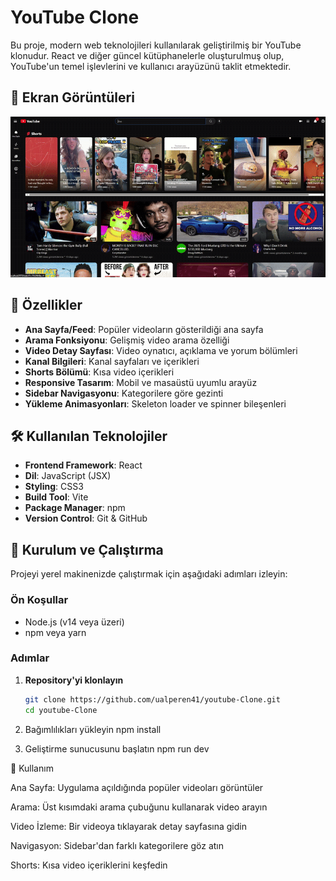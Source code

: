 # YouTube Clone

Bu proje, modern web teknolojileri kullanılarak geliştirilmiş bir YouTube klonudur. React ve diğer güncel kütüphanelerle oluşturulmuş olup, YouTube'un temel işlevlerini ve kullanıcı arayüzünü taklit etmektedir.

## 📸 Ekran Görüntüleri

![](./Yclone.gif)

## 🚀 Özellikler

- **Ana Sayfa/Feed**: Popüler videoların gösterildiği ana sayfa
- **Arama Fonksiyonu**: Gelişmiş video arama özelliği
- **Video Detay Sayfası**: Video oynatıcı, açıklama ve yorum bölümleri
- **Kanal Bilgileri**: Kanal sayfaları ve içerikleri
- **Shorts Bölümü**: Kısa video içerikleri
- **Responsive Tasarım**: Mobil ve masaüstü uyumlu arayüz
- **Sidebar Navigasyonu**: Kategorilere göre gezinti
- **Yükleme Animasyonları**: Skeleton loader ve spinner bileşenleri

## 🛠️ Kullanılan Teknolojiler

- **Frontend Framework**: React
- **Dil**: JavaScript (JSX)
- **Styling**: CSS3
- **Build Tool**: Vite
- **Package Manager**: npm
- **Version Control**: Git & GitHub

## 🚀 Kurulum ve Çalıştırma

Projeyi yerel makinenizde çalıştırmak için aşağıdaki adımları izleyin:

### Ön Koşullar

- Node.js (v14 veya üzeri)
- npm veya yarn

### Adımlar

1. **Repository'yi klonlayın**

   ```bash
   git clone https://github.com/ualperen41/youtube-Clone.git
   cd youtube-Clone

   ```

2. Bağımlılıkları yükleyin
   npm install

3. Geliştirme sunucusunu başlatın
   npm run dev

🌟 Kullanım

Ana Sayfa: Uygulama açıldığında popüler videoları görüntüler

Arama: Üst kısımdaki arama çubuğunu kullanarak video arayın

Video İzleme: Bir videoya tıklayarak detay sayfasına gidin

Navigasyon: Sidebar'dan farklı kategorilere göz atın

Shorts: Kısa video içeriklerini keşfedin
